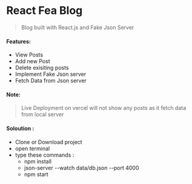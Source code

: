 # React Fea Blog
> Blog built with React.js and Fake Json Server

#### Features:
- View Posts
- Add new Post
- Delete exisiting posts
- Implement Fake Json server
- Fetch Data from Json server

#### Note:
> Live Deployment on vercel will not show any posts as it fetch data from local server

#### Soloution :
- Clone or Download project
- open terminal 
- type these commands :
  - npm install
  - json-server --watch data/db.json --port 4000
  - npm start
